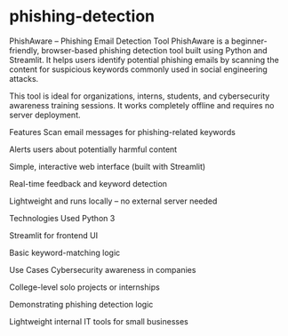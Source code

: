 # phishing-detection
 PhishAware – Phishing Email Detection Tool
PhishAware is a beginner-friendly, browser-based phishing detection tool built using Python and Streamlit. It helps users identify potential phishing emails by scanning the content for suspicious keywords commonly used in social engineering attacks.

This tool is ideal for organizations, interns, students, and cybersecurity awareness training sessions. It works completely offline and requires no server deployment.

 Features
 Scan email messages for phishing-related keywords

 Alerts users about potentially harmful content

 Simple, interactive web interface (built with Streamlit)

 Real-time feedback and keyword detection

 Lightweight and runs locally – no external server needed

 Technologies Used
Python 3

Streamlit for frontend UI

Basic keyword-matching logic

 Use Cases
Cybersecurity awareness in companies

College-level solo projects or internships

Demonstrating phishing detection logic

Lightweight internal IT tools for small businesses
